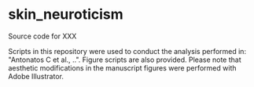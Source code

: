 # skin_neuroticism
Source code for XXX

Scripts in this repository were used to conduct the analysis performed in: "Antonatos C et al., ..". Figure scripts are also provided. Please note that aesthetic modifications in the manuscript figures were performed with Adobe Illustrator.
